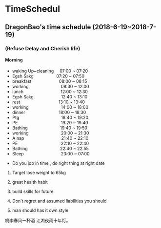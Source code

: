 # TimeSchedul
## DragonBao's time schedule (2018-6-19~2018-7-19)
### (Refuse Delay and Cherish life)
#### Morning
- waking Up~cleaning &nbsp; &nbsp; 07:00 ~ 07:20
- Egsh Sakg &nbsp; &nbsp; &nbsp; &nbsp;&nbsp;&nbsp; &nbsp; &nbsp; &nbsp; &nbsp; 07:20 ~ 07:50
- breakfast &nbsp; &nbsp; &nbsp; &nbsp; &nbsp; &nbsp; &nbsp; &nbsp; &nbsp; &nbsp;  &nbsp; 08:00 ~ 08:15
- working &nbsp; &nbsp; &nbsp; &nbsp; &nbsp; &nbsp; &nbsp; &nbsp; &nbsp; &nbsp; &nbsp; &nbsp; &nbsp; 08:30 ~ 12:00
- lunch &nbsp; &nbsp; &nbsp; &nbsp; &nbsp; &nbsp; &nbsp; &nbsp; &nbsp; &nbsp; &nbsp; &nbsp; &nbsp; &nbsp; &nbsp; 12:00 ~ 12:30
- Egsh Sakg &nbsp; &nbsp; &nbsp; &nbsp; &nbsp; &nbsp; &nbsp; &nbsp; &nbsp; &nbsp; &nbsp; 12:40 ~ 13:10
- rest &nbsp; &nbsp; &nbsp; &nbsp; &nbsp; &nbsp; &nbsp; &nbsp; &nbsp; &nbsp; &nbsp; &nbsp; &nbsp; &nbsp; &nbsp; &nbsp;13:10 ~ 13:40
- working &nbsp; &nbsp; &nbsp; &nbsp; &nbsp; &nbsp; &nbsp; &nbsp; &nbsp; &nbsp; &nbsp; &nbsp; &nbsp; 14:00 ~ 18:00
- dinner &nbsp; &nbsp; &nbsp; &nbsp; &nbsp; &nbsp; &nbsp; &nbsp; &nbsp; &nbsp; &nbsp; &nbsp; &nbsp; &nbsp;18:00 ~ 18:30
- Ptg &nbsp; &nbsp; &nbsp; &nbsp; &nbsp; &nbsp; &nbsp; &nbsp; &nbsp; &nbsp; &nbsp; &nbsp; &nbsp; &nbsp; &nbsp; &nbsp; &nbsp; 18:40 ~ 19:20
- PE &nbsp; &nbsp; &nbsp; &nbsp; &nbsp; &nbsp; &nbsp; &nbsp; &nbsp; &nbsp; &nbsp; &nbsp; &nbsp; &nbsp; &nbsp; &nbsp; &nbsp; &nbsp;19:20 ~ 19:40
- Bathing &nbsp; &nbsp; &nbsp; &nbsp; &nbsp; &nbsp; &nbsp; &nbsp; &nbsp; &nbsp; &nbsp; &nbsp; &nbsp; 19:40 ~ 19:50
- working &nbsp; &nbsp; &nbsp; &nbsp; &nbsp; &nbsp; &nbsp; &nbsp; &nbsp; &nbsp; &nbsp; &nbsp; &nbsp; 20:00 ~ 21:30
- A nap &nbsp; &nbsp; &nbsp; &nbsp; &nbsp; &nbsp; &nbsp; &nbsp; &nbsp; &nbsp; &nbsp; &nbsp; &nbsp; &nbsp; &nbsp; 21:40 ~ 22:10
- PE &nbsp; &nbsp; &nbsp; &nbsp; &nbsp; &nbsp; &nbsp; &nbsp; &nbsp; &nbsp; &nbsp; &nbsp; &nbsp; &nbsp; &nbsp; &nbsp; &nbsp; &nbsp;22:10 ~ 22:40
- Bathing &nbsp; &nbsp; &nbsp; &nbsp; &nbsp; &nbsp; &nbsp; &nbsp; &nbsp; &nbsp; &nbsp; &nbsp; &nbsp; 22:40 ~ 22:55
- Sleep &nbsp; &nbsp; &nbsp; &nbsp; &nbsp; &nbsp; &nbsp; &nbsp; &nbsp; &nbsp; &nbsp; &nbsp; &nbsp; &nbsp; &nbsp; 23:00 ~ 07:00

* Do you job in time , do right thing at right date

1. Target lose weight to 65kg

2. great health habit

3. build skills for future 

4. Don't regret and assumed liabilities you should 

5. man should has it own style

  桃李春风一杯酒 江湖夜雨十年灯。
